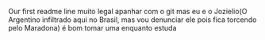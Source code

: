 Our first readme line
muito legal apanhar com o git mas eu e o Jozielio(O Argentino infiltrado aqui no Brasil, mas vou denunciar ele pois fica torcendo pelo Maradona)
é bom tomar uma enquanto estuda
